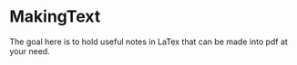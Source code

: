 # MakingText
The goal here is to hold useful notes in LaTex that can be made into pdf at your need.
